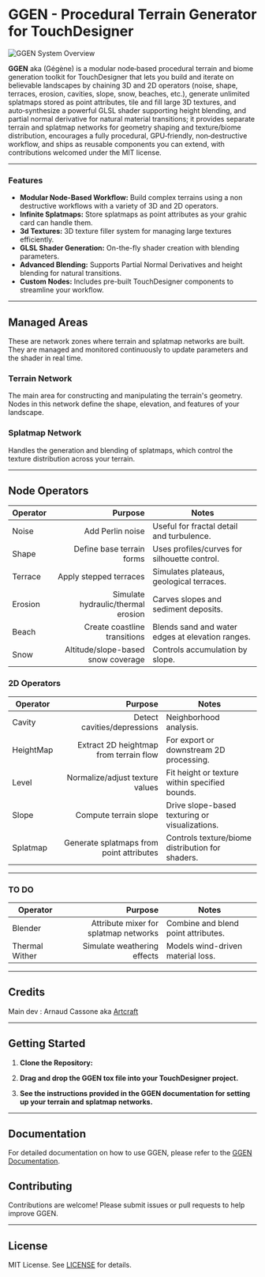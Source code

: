# GGEN - Procedural Terrain Generator for TouchDesigner
![GGEN System Overview](Assets/System/GGen_alpha.png)

**GGEN** aka (Gégène) is a modular node‑based procedural terrain and biome generation toolkit for TouchDesigner that lets you build and iterate on believable landscapes by chaining 3D and 2D operators (noise, shape, terraces, erosion, cavities, slope, snow, beaches, etc.), generate unlimited splatmaps stored as point attributes, tile and fill large 3D textures, and auto‑synthesize a powerful GLSL shader supporting height blending, and partial normal derivative for natural material transitions; it provides separate terrain and splatmap networks for geometry shaping and texture/biome distribution, encourages a fully procedural, GPU‑friendly, non‑destructive workflow, and ships as reusable components you can extend, with contributions welcomed under the MIT license.

---

### Features

- **Modular Node-Based Workflow:** Build complex terrains using a non destructive workflows with a variety of 3D and 2D operators.
- **Infinite Splatmaps:** Store splatmaps as point attributes as your grahic card can handle them.
- **3d Textures:** 3D texture filler system for managing large textures efficiently.
- **GLSL Shader Generation:** On-the-fly shader creation with blending parameters.
- **Advanced Blending:** Supports Partial Normal Derivatives and height blending for natural transitions.
- **Custom Nodes:** Includes pre-built TouchDesigner components to streamline your workflow.

---

## Managed Areas
These are network zones where terrain and splatmap networks are built. They are managed and monitored continuously to update parameters and the shader in real time.

### Terrain Network
The main area for constructing and manipulating the terrain's geometry. Nodes in this network define the shape, elevation, and features of your landscape.

### Splatmap Network
Handles the generation and blending of splatmaps, which control the texture distribution across your terrain.

---

## Node Operators

| Operator | Purpose | Notes |
|---|---:|---|
| Noise | Add Perlin noise | Useful for fractal detail and turbulence. |
| Shape | Define base terrain forms | Uses profiles/curves for silhouette control. |
| Terrace | Apply stepped terraces | Simulates plateaus, geological terraces. |
| Erosion | Simulate hydraulic/thermal erosion | Carves slopes and sediment deposits. |
| Beach | Create coastline transitions | Blends sand and water edges at elevation ranges. |
| Snow | Altitude/slope-based snow coverage | Controls accumulation by slope. |

### 2D Operators

| Operator | Purpose | Notes |
|---|---:|---|
| Cavity | Detect cavities/depressions | Neighborhood analysis. |
| HeightMap | Extract 2D heightmap from terrain flow | For export or downstream 2D processing. |
| Level | Normalize/adjust texture values | Fit height or texture within specified bounds. |
| Slope | Compute terrain slope | Drive slope-based texturing or visualizations. |
| Splatmap | Generate splatmaps from point attributes | Controls texture/biome distribution for shaders. |
---

### TO DO
| Operator | Purpose | Notes |
|---|---:|---|
| Blender | Attribute mixer for splatmap networks | Combine and blend point attributes. |
| Thermal Wither | Simulate weathering effects | Models wind-driven material loss. |

---

## Credits

Main dev : Arnaud Cassone aka [Artcraft](https://www.artcraft-zone.com)

---

## Getting Started

1. **Clone the Repository:**
2. **Drag and drop the GGEN tox file into your TouchDesigner project.**

3. **See the instructions provided in the GGEN documentation for setting up your terrain and splatmap networks.**

---



## Documentation

For detailed documentation on how to use GGEN, please refer to the [GGEN Documentation](docs/index.md).

## Contributing

Contributions are welcome! Please submit issues or pull requests to help improve GGEN.

---

## License

MIT License. See [LICENSE](LICENSE) for details.
